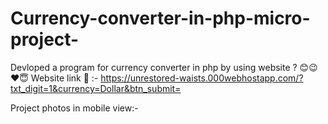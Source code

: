 # Currency-converter-in-php-micro-project-
Devloped a program for currency converter in php by using website ?
😊😉❤️😇
Website link 🔗 :-
https://unrestored-waists.000webhostapp.com/?txt_digit=1&currency=Dollar&btn_submit=

Project photos in mobile view:-
